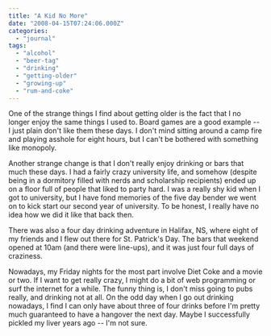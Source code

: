 ```yaml
---
title: "A Kid No More"
date: "2008-04-15T07:24:06.000Z"
categories: 
  - "journal"
tags: 
  - "alcohol"
  - "beer-tag"
  - "drinking"
  - "getting-older"
  - "growing-up"
  - "rum-and-coke"
---
```


One of the strange things I find about getting older is the fact that I no longer enjoy the same things I used to. Board games are a good example -- I just plain don't like them these days. I don't mind sitting around a camp fire and playing asshole for eight hours, but I can't be bothered with something like monopoly.

Another strange change is that I don't really enjoy drinking or bars that much these days. I had a fairly crazy university life, and somehow (despite being in a dormitory filled with nerds and scholarship recipients) ended up on a floor full of people that liked to party hard. I was a really shy kid when I got to university, but I have fond memories of the five day bender we went on to kick start our second year of university. To be honest, I really have no idea how we did it like that back then.

There was also a four day drinking adventure in Halifax, NS, where eight of my friends and I flew out there for St. Patrick's Day. The bars that weekend opened at 10am (and there were line-ups), and it was just four full days of craziness.

Nowadays, my Friday nights for the most part involve Diet Coke and a movie or two. If I want to get really crazy, I might do a bit of web programming or surf the internet for a while. The funny thing is, I don't miss going to pubs really, and drinking not at all. On the odd day when I go out drinking nowadays, I find I can only have about three of four drinks before I'm pretty much guaranteed to have a hangover the next day. Maybe I successfully pickled my liver years ago -- I'm not sure.
